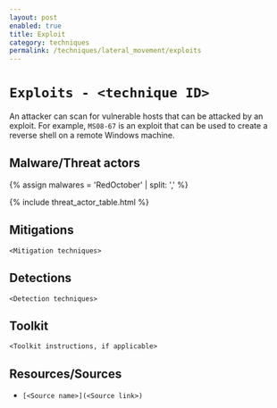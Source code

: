 ```yaml
---
layout: post
enabled: true
title: Exploit
category: techniques
permalink: /techniques/lateral_movement/exploits
---
```

# `Exploits - <technique ID>`

An attacker can scan for vulnerable hosts that can be attacked by an exploit. For example, `MS08-67` is an exploit that can be used to create a reverse shell on a remote Windows machine.

## Malware/Threat actors

{% assign malwares = 'RedOctober' | split: ',' %}

{% include threat_actor_table.html %}

## Mitigations

`<Mitigation techniques>`

## Detections

`<Detection techniques>`

## Toolkit

`<Toolkit instructions, if applicable>`

## Resources/Sources

* `[<Source name>](<Source link>)`
